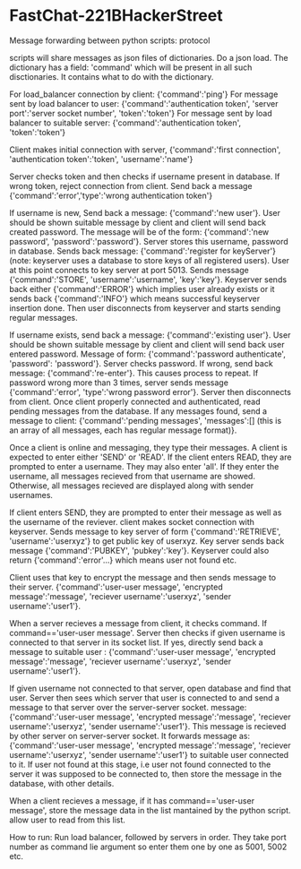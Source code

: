 # FastChat-221BHackerStreet




Message forwarding between python scripts: protocol

scripts will share messages as json files of dictionaries. Do a json load. The dictionary has a field: 'command' which will be present in all such disctionaries. It contains what to do with the dictionary.


For load_balancer connection by client: {'command':'ping'}
For message sent by load balancer to user: {'command':'authentication token', 'server port':'server socket number', 'token':'token'} 
For message sent by load balancer to suitable server: {'command':'authentication token', 'token':'token'}


Client makes initial connection with server, {'command':'first connection', 'authentication token':'token', 'username':'name'} 


Server checks token and then checks if username present in database. 
If wrong token, reject connection from client. Send back a message {'command':'error','type':'wrong authentication token'}


If username is new, Send back a message: {'command':'new user'}. User should be shown suitable message by client and client will send back created password. The message will be of the form: {'command':'new password', 'password':'password'}. Server stores this username, password in database. Sends back message: {'command':'register for keyServer'} (note: keyserver uses a database to store keys of all registered users). 
User at this point connects to key server at port 5013. Sends message {'command':'STORE', 'username':'username', 'key':'key'}. Keyserver sends back either {'command':'ERROR'} which implies user already exists or it sends back {'command':'INFO'} which means successful keyserver insertion done.
Then user disconnects from keyserver and starts sending regular messages.

If username exists, send back a message: {'command':'existing user'}. User should be shown suitable message by client and client will send back user entered password. Message of form: {'command':'password authenticate', 'password': 'password'}. Server checks password. If wrong, send back message: {'command':'re-enter'}. This causes process to repeat.
If password wrong more than 3 times, server sends message {'command':'error', 'type':'wrong password error'}. Server then disconnects from client.
Once client properly connected and authenticated, read pending messages from the database. If any messages found, send a message to client: {'command':'pending messages', 'messages':[] (this is an array of all messages, each has regular message format)}.

Once a client is online and messaging, they type their messages. A client is expected to enter either 'SEND' or 'READ'. If the client enters READ, they are prompted to enter a username. They may also enter 'all'. If they enter the username, all messages recieved from that username are showed. Otherwise, all messages recieved are displayed along with sender usernames.

If client enters SEND, they are prompted to enter their message as well as the username of the reviever. client makes socket connection with keyserver. Sends message to key server of form {'command':'RETRIEVE', 'username':'userxyz'} to get public key of userxyz. Key server sends back message {'command':'PUBKEY', 'pubkey':'key'}. Keyserver could also return {'command':'error'...} which means user not found etc.


Client uses that key to encrypt the message and then sends message to their server. {'command':'user-user message', 'encrypted message':'message', 'reciever username':'userxyz', 'sender username':'user1'}.

When a server recieves a message from client, it checks command. If command=='user-user message'. Server then checks if given username is connected to that server in its socket list. If yes, directly send back a message to suitable user : {'command':'user-user message', 'encrypted message':'message', 'reciever username':'userxyz', 'sender username':'user1'}.

If given username not connected to that server, open database and find that user. Server then sees which server that user is connected to and send a message to that server over the server-server socket. message:{'command':'user-user message', 'encrypted message':'message', 'reciever username':'userxyz', 'sender username':'user1'}. This message is recieved by other server on server-server socket. It forwards message as:
{'command':'user-user message', 'encrypted message':'message', 'reciever username':'userxyz', 'sender username':'user1'} to suitable user connected to it. If user not found at this stage, i.e user not found connected to the server it was supposed to be connected to, then store the message in the database, with other details. 

When a client recieves a message, if it has command=='user-user message', store the message data in the list mantained by the python script. allow user to read from this list.






How to run:
Run load balancer, followed by servers in order. They take port number as command lie argument so enter them one by one as 5001, 5002 etc.

